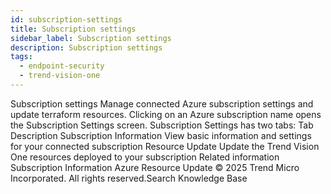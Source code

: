 ```yaml
---
id: subscription-settings
title: Subscription settings
sidebar_label: Subscription settings
description: Subscription settings
tags:
  - endpoint-security
  - trend-vision-one
---
```


 Subscription settings Manage connected Azure subscription settings and update terraform resources. Clicking on an Azure subscription name opens the Subscription Settings screen. Subscription Settings has two tabs: Tab Description Subscription Information View basic information and settings for your connected subscription Resource Update Update the Trend Vision One resources deployed to your subscription Related information Subscription Information Azure Resource Update © 2025 Trend Micro Incorporated. All rights reserved.Search Knowledge Base